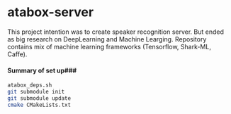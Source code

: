 # atabox-server #

This project intention was to create speaker recognition server. But ended as big research on DeepLearning and Machine Learging. 
Repository contains mix of machine learning frameworks (Tensorflow, Shark-ML, Caffe).

#### Summary of set up###
```bash
atabox_deps.sh
git submodule init
git submodule update
cmake CMakeLists.txt
```

